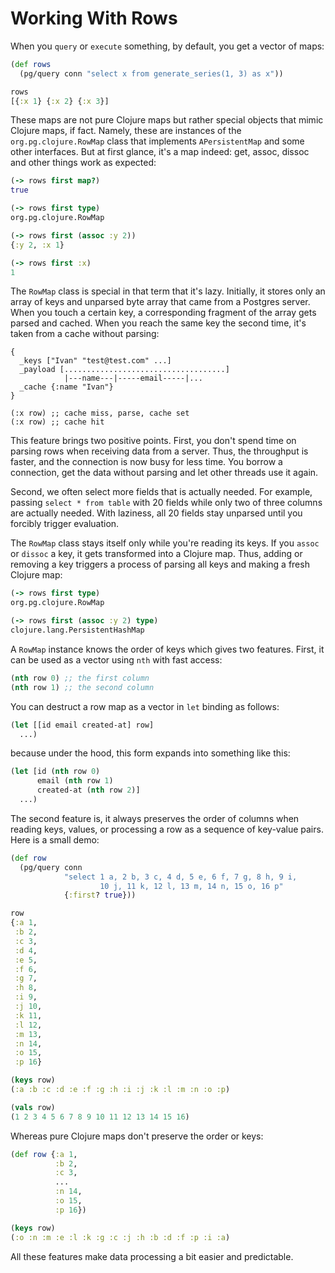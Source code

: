 # Working With Rows

When you `query` or `execute` something, by default, you get a vector of maps:

~~~clojure
(def rows
  (pg/query conn "select x from generate_series(1, 3) as x"))

rows
[{:x 1} {:x 2} {:x 3}]
~~~

These maps are not pure Clojure maps but rather special objects that mimic
Clojure maps, if fact. Namely, these are instances of the
`org.pg.clojure.RowMap` class that implements `APersistentMap` and some other
interfaces. But at first glance, it's a map indeed: get, assoc, dissoc and other
things work as expected:

~~~clojure
(-> rows first map?)
true

(-> rows first type)
org.pg.clojure.RowMap

(-> rows first (assoc :y 2))
{:y 2, :x 1}

(-> rows first :x)
1
~~~

The `RowMap` class is special in that term that it's lazy. Initially, it stores
only an array of keys and unparsed byte array that came from a Postgres
server. When you touch a certain key, a corresponding fragment of the array gets
parsed and cached. When you reach the same key the second time, it's taken from
a cache without parsing:

~~~text
{
  _keys ["Ivan" "test@test.com" ...]
  _payload [....................................]
            |---name---|-----email-----|...
  _cache {:name "Ivan"}
}

(:x row) ;; cache miss, parse, cache set
(:x row) ;; cache hit
~~~

This feature brings two positive points. First, you don't spend time on parsing
rows when receiving data from a server. Thus, the throughput is faster, and the
connection is now busy for less time. You borrow a connection, get the data
without parsing and let other threads use it again.

Second, we often select more fields that is actually needed. For example,
passing `select * from table` with 20 fields while only two of three columns are
actually needed. With laziness, all 20 fields stay unparsed until you forcibly
trigger evaluation.

The `RowMap` class stays itself only while you're reading its keys. If you
`assoc` or `dissoc` a key, it gets transformed into a Clojure map. Thus, adding
or removing a key triggers a process of parsing all keys and making a fresh
Clojure map:

~~~clojure
(-> rows first type)
org.pg.clojure.RowMap

(-> rows first (assoc :y 2) type)
clojure.lang.PersistentHashMap
~~~

A `RowMap` instance knows the order of keys which gives two features. First, it
can be used as a vector using `nth` with fast access:

~~~clojure
(nth row 0) ;; the first column
(nth row 1) ;; the second column
~~~

You can destruct a row map as a vector in `let` binding as follows:

~~~clojure
(let [[id email created-at] row]
  ...)
~~~

because under the hood, this form expands into something like this:

~~~clojure
(let [id (nth row 0)
      email (nth row 1)
      created-at (nth row 2)]
  ...)
~~~

The second feature is, it always preserves the order of columns when reading
keys, values, or processing a row as a sequence of key-value pairs. Here is a
small demo:

~~~clojure
(def row
  (pg/query conn
            "select 1 a, 2 b, 3 c, 4 d, 5 e, 6 f, 7 g, 8 h, 9 i,
                    10 j, 11 k, 12 l, 13 m, 14 n, 15 o, 16 p"
            {:first? true}))

row
{:a 1,
 :b 2,
 :c 3,
 :d 4,
 :e 5,
 :f 6,
 :g 7,
 :h 8,
 :i 9,
 :j 10,
 :k 11,
 :l 12,
 :m 13,
 :n 14,
 :o 15,
 :p 16}

(keys row)
(:a :b :c :d :e :f :g :h :i :j :k :l :m :n :o :p)

(vals row)
(1 2 3 4 5 6 7 8 9 10 11 12 13 14 15 16)
~~~

Whereas pure Clojure maps don't preserve the order or keys:

~~~clojure
(def row {:a 1,
          :b 2,
          :c 3,
          ...
          :n 14,
          :o 15,
          :p 16})

(keys row)
(:o :n :m :e :l :k :g :c :j :h :b :d :f :p :i :a)
~~~

All these features make data processing a bit easier and predictable.

